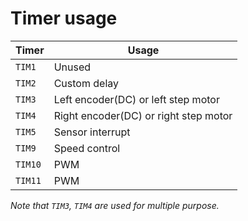 # Timer usage

| Timer   | Usage                                 |
| ------- | ------------------------------------- |
| `TIM1`  | Unused                                |
| `TIM2`  | Custom delay                          |
| `TIM3`  | Left encoder(DC) or left step motor   |
| `TIM4`  | Right encoder(DC) or right step motor |
| `TIM5`  | Sensor interrupt                      |
| `TIM9`  | Speed control                         |
| `TIM10` | PWM                                   |
| `TIM11` | PWM                                   |

*Note that `TIM3`, `TIM4` are used for multiple purpose.*

